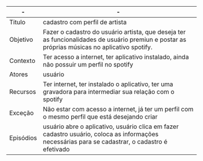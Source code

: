 
-|-|
-|-|
Titulo|cadastro com perfil de artista|
Objetivo|Fazer o cadastro do usuário artista, que deseja ter as funcionalidades de usuário premiun e postar as próprias músicas no aplicativo spotify.|
Contexto|Ter acesso a internet, ter aplicativo instalado, ainda não possuir um perfil no spotify|
Atores|usuário|
Recursos|Ter internet, ter instalado o aplicativo, ter uma gravadora para intermediar sua relação com o spotify|
Exceção|Não estar com acesso a internet, já ter um perfil com o mesmo perfil que está desejando criar|
Episódios|usuário abre o aplicativo, usuário clica em fazer cadastro usuário, coloca as informações necessárias para se cadastrar, o cadastro é efetivado|